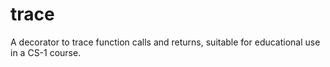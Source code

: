 # trace
A decorator to trace function calls and returns, suitable for educational use in a CS-1 course.
